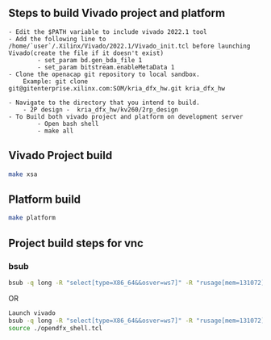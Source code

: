 ## Steps to build Vivado project and platform 
```
- Edit the $PATH variable to include vivado 2022.1 tool
- Add the following line to /home/`user`/.Xilinx/Vivado/2022.1/Vivado_init.tcl before launching Vivado(create the file if it doesn't exist)
       	- set_param bd.gen_bda_file 1
        - set_param bitstream.enableMetaData 1
- Clone the openacap git repository to local sandbox.
	Example: git clone git@gitenterprise.xilinx.com:SOM/kria_dfx_hw.git kria_dfx_hw
	
- Navigate to the directory that you intend to build.
	- 2P design -  kria_dfx_hw/kv260/2rp_design
- To Build both vivado project and platform on development server
        - Open bash shell 
        - make all
```

## Vivado Project build

```bash
make xsa
```

## Platform build

```bash
make platform
```

## Project build steps for vnc

### bsub 

```bash
bsub -q long -R "select[type=X86_64&&osver=ws7]" -R "rusage[mem=131072]" -M 262144000 make all
```
OR 

```bash
Launch vivado 
bsub -q long -R "select[type=X86_64&&osver=ws7]" -R "rusage[mem=131072]" -M 262144000 /proj/xbuilds/2022.1_daily_latest/installs/lin64/Vivado/2022.1/bin/vivado
source ./opendfx_shell.tcl 
```
